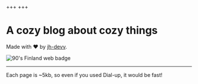 +++
+++
# A cozy blog about cozy things

Made with ♥ by [jh-devv](https://github.com/jh-devv).

![90's Finland web badge](/images/finland.gif)

---

Each page is ~5kb, so even if you used Dial-up, it would be fast!
